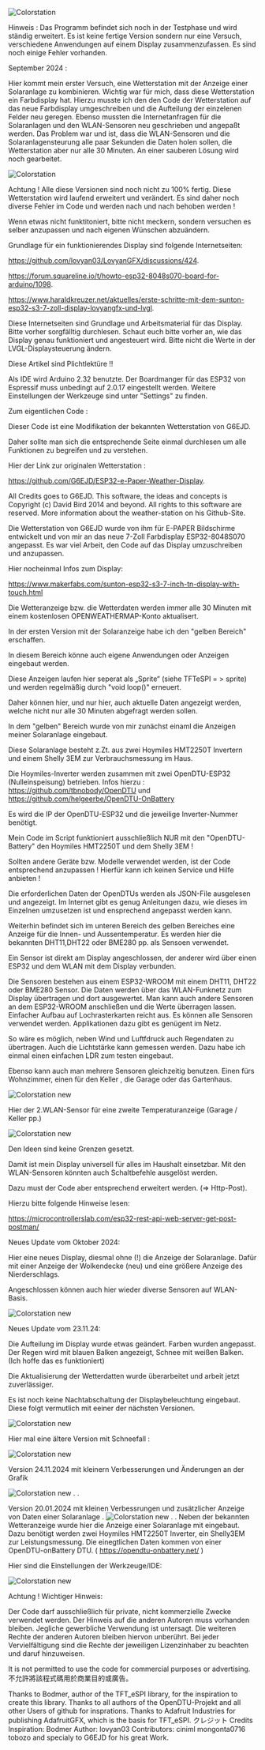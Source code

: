![Colorstation](https://github.com/Zurrmaxe/ColorWeatherDisplay/blob/ce8959e54515f2e2c64bd91d8996a5df6dba04a5/Example/Color%20Weather%20Display%20new/22122024.jpg)

Hinweis : Das Programm befindet sich noch in der Testphase und wird ständig erweitert. Es ist keine fertige Version sondern nur eine Versuch, verschiedene Anwendungen auf einem Display zusammenzufassen. Es sind noch einige Fehler vorhanden.

September 2024 :

Hier kommt mein erster Versuch, eine Wetterstation mit der Anzeige einer Solaranlage zu kombinieren. Wichtig war für mich, dass diese Wetterstation ein Farbdisplay hat.
Hierzu musste ich den den Code der Wetterstation auf das neue Farbdisplay umgeschreiben und die Aufteilung der einzelenen Felder neu geregen.
Ebenso mussten die Internetanfragen für die Solaranlagen und den WLAN-Sensoren neu geschrieben und angepaßt werden.
Das Problem war und ist, dass die WLAN-Sensoren und die Solaranlagensteurung alle paar Sekunden die Daten holen sollen, die Wetterstation aber nur alle 30 Minuten.
An einer sauberen Lösung wird noch gearbeitet.

![Colorstation](https://github.com/user-attachments/assets/abc309b8-a76e-4789-b62d-9e85a6fdbd5d)


Achtung ! Alle diese Versionen sind noch nicht zu 100% fertig. Diese Wetterstation wird laufend erweitert und verändert. 
Es sind daher noch diverse Fehler im Code und werden nach und nach behoben werden ! 

Wenn etwas nicht funktitoniert, bitte nicht meckern, sondern versuchen es selber anzupassen und nach eigenen Wünschen abzuändern. 

Grundlage für ein funktionierendes Display sind folgende Internetseiten:

https://github.com/lovyan03/LovyanGFX/discussions/424.

https://forum.squareline.io/t/howto-esp32-8048s070-board-for-arduino/1098.

https://www.haraldkreuzer.net/aktuelles/erste-schritte-mit-dem-sunton-esp32-s3-7-zoll-display-lovyangfx-und-lvgl.

Diese Internetseiten sind Grundlage und Arbeitsmaterial für das Display. Bitte vorher sorgfälltig durchlesen. 
Schaut euch bitte vorher an, wie das Display genau funktioniert und angesteuert wird. 
Bitte nicht die Werte in der LVGL-Displaysteuerung ändern.

Diese Artikel sind Plichtlektüre !!

Als IDE wird Arduino 2.32 benutzte. Der Boardmanger für das ESP32 von Espressif muss unbedingt auf 2.0.17 eingestellt werden.
Weitere Einstellungen der Werkzeuge sind unter "Settings" zu finden.

Zum eigentlichen Code :

Dieser Code ist eine Modifikation der bekannten Wetterstation von G6EJD. 

Daher sollte man sich die entsprechende Seite einmal durchlesen um alle Funktionen zu begreifen und zu verstehen.

Hier der Link zur originalen Wetterstation :

https://github.com/G6EJD/ESP32-e-Paper-Weather-Display. 

All Credits goes to G6EJD. This software, the ideas and concepts is Copyright (c) David Bird 2014 and beyond.  All rights to this software are reserved. More information about the weather-station on his Github-Site.

Die Wetterstation von G6EJD wurde von ihm für E-PAPER Bildschirme entwickelt und von mir an das neue 7-Zoll Farbdisplay ESP32-8048S070 angepasst. 
Es war viel Arbeit, den Code auf das Display umzuschreiben und anzupassen. 

Hier nocheinmal Infos zum Display:

https://www.makerfabs.com/sunton-esp32-s3-7-inch-tn-display-with-touch.html

Die Wetteranzeige bzw. die Wetterdaten werden immer alle 30 Minuten mit einem kostenlosen OPENWEATHERMAP-Konto aktualisert.

In der ersten Version mit der Solaranzeige habe ich den "gelben Bereich" erschaffen. 

In diesem Bereich könne auch eigene Anwendungen oder Anzeigen eingebaut werden. 

Diese Anzeigen laufen hier seperat als „Sprite“ (siehe TFTeSPI = > sprite) und werden regelmäßig durch "void loop()" erneuert. 

Daher können hier, und nur hier, auch aktuelle Daten angezeigt werden, welche nicht nur alle 30 Minuten abgefragt werden sollen.

In dem "gelben" Bereich wurde von mir zunächst einaml die Anzeigen meiner Solaranlage eingebaut.

Diese Solaranlage besteht z.Zt. aus zwei Hoymiles HMT2250T Invertern und einem Shelly 3EM zur Verbrauchsmessung im Haus.

Die Hoymiles-Inverter werden zusammen mit zwei OpenDTU-ESP32 (Nulleinspeisung) betrieben. 
Infos hierzu : https://github.com/tbnobody/OpenDTU  und https://github.com/helgeerbe/OpenDTU-OnBattery

Es wird die IP der OpenDTU-ESP32 und die jeweilige Inverter-Nummer benötigt. 

Mein Code im Script funktioniert ausschließlich NUR mit den "OpenDTU-Battery" den Hoymiles HMT2250T und dem Shelly 3EM ! 

Sollten andere Geräte bzw. Modelle verwendet werden, ist der Code entsprechend anzupassen ! Hierfür kann ich keinen Service und Hilfe anbieten ! 

Die erforderlichen Daten der OpenDTUs werden als JSON-File ausgelesen und angezeigt. Im Internet gibt es genug Anleitungen dazu, wie dieses im Einzelnen umzusetzen ist und ensprechend angepasst werden kann.

Weiterhin befindet sich im unteren Bereich des gelben Bereiches eine Anzeige für die Innen- und Aussentemperatur. Es werden hier die bekannten DHT11,DHT22 oder BME280 pp. als Sensoen verwendet.

Ein Sensor ist direkt am Display angeschlossen, der anderer wird über einen ESP32 und dem WLAN  mit dem Display verbunden.

Die Sensoren bestehen aus einem ESP32-WROOM mit einem DHT11, DHT22 oder BME280 Sensor. Die Daten werden über das WLAN-Funknetz zum Display übertragen und dort ausgewertet.
Man kann auch andere Sensoren an dem ESP32-WROOM anschließen und die Werte überragen lassen. 
Einfacher Aufbau auf Lochrasterkarten reicht aus. 
Es können alle Sensoren verwendet werden.  Applikationen dazu gibt es genügent im Netz. 

So wäre es möglich, neben Wind und Luftfdruck auch Regendaten zu übertragen. Auch die Lichtstärke kann gemessen werden. 
Dazu habe ich einmal einen einfachen LDR zum testen eingebaut.

Ebenso kann auch man mehrere Sensoren gleichzeitig benutzen. Einen fürs Wohnzimmer, einen für den Keller , die Garage oder das Gartenhaus.


![Colorstation new](https://github.com/Zurrmaxe/ColorWeatherDtu/blob/7c9367bba9eeea2a3b3b8ae7899596b93c5ad604/WLAN1.jpg)

Hier der 2.WLAN-Sensor für eine zweite Temperaturanzeige (Garage / Keller pp.)

![Colorstation new](https://github.com/Zurrmaxe/ColorWeatherDtu/blob/25f187e03a9b11aa9a980155490c1e9ca6ed305a/WLAN2.jpg)



Den Ideen sind keine Grenzen gesetzt.

Damit ist mein Display universell für alles im Haushalt einsetzbar. 
Mit den WLAN-Sensoren könnten auch Schaltbefehle ausgelöst werden.  

Dazu must der Code aber entsprechend erweitert werden. (=> Http-Post). 

Hierzu bitte folgende Hinweise lesen:

https://microcontrollerslab.com/esp32-rest-api-web-server-get-post-postman/


Neues Update vom Oktober 2024:

Hier eine neues Display, diesmal ohne (!) die Anzeige der Solaranlage. 
Dafür mit einer Anzeige der Wolkendecke (neu) und eine größere Anzeige des Nierderschlags.

Angeschlossen können auch hier wieder diverse Sensoren auf WLAN-Basis. 

![Colorstation new](https://github.com/Zurrmaxe/ColorWeatherDtu/blob/41fbac06e993acbfadbc69fdc2b3b2a37730f305/neue%20version.jpg)

Neues Update vom 23.11.24:

Die Aufteilung im Display wurde etwas geändert.
Farben wurden angepasst. Der Regen wird mit blauen Balken angezeigt, Schnee mit weißen Balken.
(Ich hoffe das es funktioniert)

Die Aktualisierung der Wetterdatten wurde überarbeitet und arbeit jetzt zuverlässiger.

Es ist noch keine Nachtabschaltung der Displaybeleuchtung eingebaut. Diese folgt vermutlich mit eeiner der nächsten Versionen.

![Colorstation new](https://github.com/Zurrmaxe/ColorWeatherDtu/blob/1b22db09ef8fcf1b90c9ef2de0ea99b98d7ae641/231124.jpg)

Hier mal eine ältere Version mit Schneefall :

![Colorstation new](https://github.com/Zurrmaxe/ColorWeatherDtu/blob/427cf98698a520ca46a23a2bf7bd6773d3827ae4/231124A.jpg)

Version 24.11.2024 mit kleinern Verbesserungen und Änderungen an der Grafik

![Colorstation new](https://github.com/Zurrmaxe/ColorWeatherDtu/blob/ca3d1c1dfed837a4f9e77ad2635e5faaa2ade7b9/241124.jpg)
.
.

Version 20.01.2024 mit kleinen Verbessrungen und zusätzlicher Anzeige von Daten einer Solaranlage
.
![Colorstation new](https://github.com/Zurrmaxe/ColorWeatherDisplay/blob/19d601fa6fdc38ba088bc8a9bf54efd7a1ee86c1/Example/Color%20Weather%20Display%20with%20Solar%2020.01.25/200125.png)
.
.
Neben der bekannten Wetteranzeige wurde hier die Anzeige einer Solaranlage mit eingebaut.
Dazu benötigt werden zwei Hoymiles HMT2250T Inverter, ein Shelly3EM zur Leistungsmessung. 
Die einegtlichen Daten kommen von einer OpenDTU-onBattery DTU. ( https://opendtu-onbattery.net/ )



Hier sind die Einstellungen der Werkzeuge/IDE:

![Colorstation new](https://github.com/Zurrmaxe/ColorWeatherDisplay/blob/8e5c1d9faaa0121a87b738e66f6dc6f722f3f42f/Example/Color%20Weather%20Display%20new/settings.png)


Achtung ! Wichtiger Hinweis:

Der Code darf ausschließlich für private, nicht kommerzielle Zwecke verwendet werden. Der Hinweis auf die anderen Autoren muss vorhanden bleiben. 
Jegliche gewerbliche Verwendung ist untersagt. Die weiteren Rechte der anderen Autoren bleiben hiervon unberührt. 
Bei jeder Vervielfältigung sind die Rechte der jeweiligen Lizenzinhaber zu beachten und daruf hinzuweisen.

It is not permitted to use the code for commercial purposes or advertising.
不允許將該程式碼用於商業目的或廣告。

Thanks to Bodmer, author of the TFT_eSPI library, for the inspiration to create this library.
Thanks to all authors of the OpenDTU-Projekt and all other Users of github for insprations.
Thanks to Adafruit Industries for publishing AdafruitGFX, which is the basis for TFT_eSPI. 
クレジット Credits
Inspiration: Bodmer 
Author: lovyan03 
Contributors: 
ciniml 
mongonta0716 
tobozo 
and specialy to G6EJD for his great Work.
